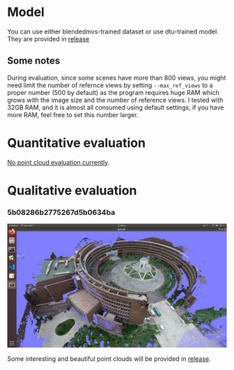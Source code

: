 # Model

You can use either blendedmvs-trained dataset or use dtu-trained model. They are provided in [release](https://github.com/kwea123/CasMVSNet_pl/releases)

## Some notes
During evaluation, since some scenes have more than 800 views, you might need limit the number of refernce views by setting `--max_ref_views` to a proper number (500 by default) as the program requires huge RAM which grows with the image size and the number of reference views. I tested with 32GB RAM, and it is almost all consumed using default settings, if you have more RAM, feel free to set this number larger.

# Quantitative evaluation

[No point cloud evaluation currently](https://github.com/YoYo000/BlendedMVS/issues/4).

# Qualitative evaluation

### 5b08286b2775267d5b0634ba
![teaser](../../assets/5b08286b2775267d5b0634ba.png)

Some interesting and beautiful point clouds will be provided in [release](https://github.com/kwea123/CasMVSNet_pl/releases).
